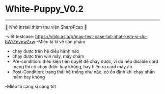 # White-Puppy_V0.2
---------------------


🥑 Nhớ install thêm thư viện SharpPcap 🥑

-viết testcase: https://viblo.asia/p/mau-test-case-tot-nhat-kem-vi-du-bWrZnvnwZxw
-Miêu tả kĩ về sản phẩm
  + chạy được trên hệ điều hành nào
  + chạy được trên win mấy, mấy chấm
  + Pre-condition: điều kiện tiên quyết để chạy được, ví dụ nếu disable card mạng thì có chạy được hay không, hay hiện ra card máy ảo
  + Post-Condition: trạng thái hệ thống như nào, có ổn định khi chạy phần mềm hay không

-Miêu tả càng kĩ càng tốt
